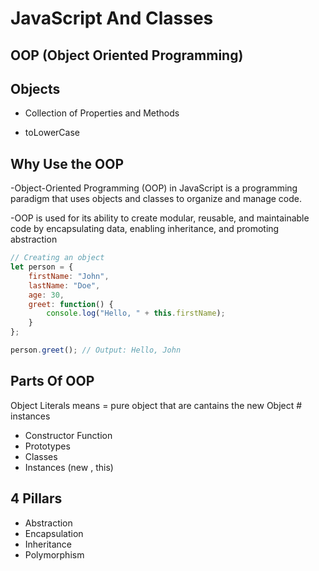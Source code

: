 # JavaScript And Classes

## OOP (Object Oriented Programming)

## Objects

- Collection of Properties and Methods

- toLowerCase

## Why Use the OOP 
-Object-Oriented Programming (OOP) in JavaScript is a programming paradigm that uses objects and classes to organize and manage code.

-OOP is used for its ability to create modular, reusable, and maintainable code by encapsulating data, enabling inheritance, and promoting abstraction

```javascript
// Creating an object
let person = {
    firstName: "John",
    lastName: "Doe",
    age: 30,
    greet: function() {
        console.log("Hello, " + this.firstName);
    }
};

person.greet(); // Output: Hello, John

```

## Parts Of OOP

Object Literals  means = pure object that are cantains the new Object # instances 


- Constructor Function
- Prototypes
- Classes
- Instances (new , this)


## 4 Pillars 

- Abstraction 
- Encapsulation
- Inheritance
- Polymorphism
